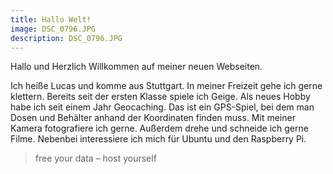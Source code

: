 ```yaml
---
title: Hallo Welt!
image: DSC_0796.JPG
description: DSC_0796.JPG
---
```


Hallo und Herzlich Willkommen auf meiner neuen Webseiten.

Ich heiße Lucas und komme aus Stuttgart. In meiner Freizeit gehe ich gerne klettern. Bereits seit der ersten Klasse spiele ich Geige. Als neues Hobby habe ich seit einem Jahr Geocaching. Das ist ein GPS-Spiel, bei dem man Dosen und Behälter anhand der Koordinaten finden muss. Mit meiner Kamera fotografiere ich gerne. Außerdem drehe und schneide ich gerne Filme. Nebenbei interessiere ich mich für Ubuntu und den Raspberry Pi.

> free your data – host yourself
